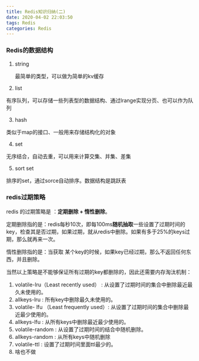 ```yaml
---
title: Redis知识归纳(二)
date: 2020-04-02 22:03:50
tags: Redis
categories: Redis
---
```


### Redis的数据结构

1. string

   最简单的类型，可以做为简单的kv缓存

2. list

有序队列，可以存储一些列表型的数据结构、通过lrange实现分页、也可以作为队列

3. hash

类似于map的接口、一般用来存储结构化的对象

4. set

无序结合，自动去重，可以用来计算交集、并集、差集

5. sort set

排序的set，通过sorce自动排序。数据结构是跳跃表

### redis过期策略

redis 的过期策略是 ：**定期删除 + 惰性删除**。

定期删除指的是：redis每秒10次，即每100ms**随机抽取**一些设置了过期时间的key，检查其是否过期，如果过期，就从redis中删除。如果有多于25%的keys过期，那么就再来一次。

惰性删除指的是：当获取 某个key的时候，如果key已经过期，那么不返回任何东西，并且删除。

当然以上策略是不能够保证所有过期的key都删除的，因此还需要内存淘汰机制：

1. volatile-lru（Least recently used） : 从设置了过期时间的集合中删除最近最久未使用的。
2. allkeys-lru : 所有key中删除最久未使用的。
3. volatile- lfu （Least frequently used）: 从设置了过期时间的集合中删除最近最少使用的。
4. allkeys-lfu : 从所有keys中删除最近最少使用的。
5. volatile-random : 从设置了过期时间的结合中随机删除。
6. allkeys-random : 从所有keys中随机删除
7. volatile-ttl : 设置了过期时间里面ttl最少的。
8. 啥也不做

